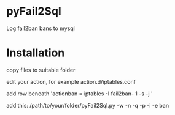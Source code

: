 pyFail2Sql
==========

Log fail2ban bans to mysql

Installation
============
copy files to suitable folder

edit your action, for example action.d/iptables.conf

add row beneath 'actionban = iptables -I fail2ban-<name> 1 -s <ip> -j <blocktype>'

add this:
/path/to/your/folder/pyFail2Sql.py -w -n <name> -q <protocol> -p <port> -i <ip> -e ban
